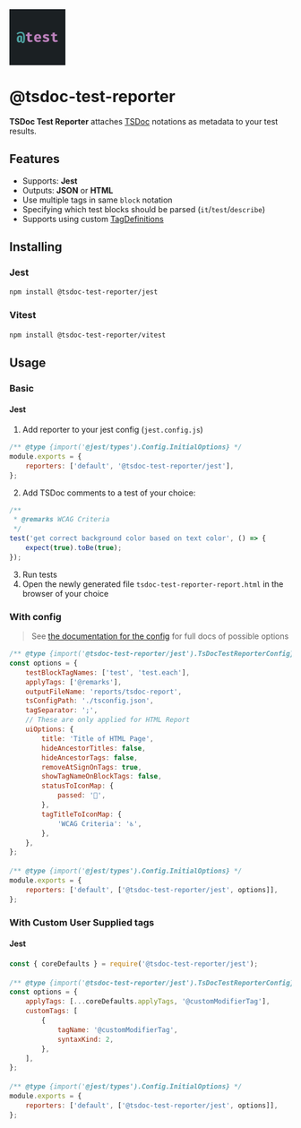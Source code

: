 <img src="logo.png" width="100" height="100" align="center" />

# @tsdoc-test-reporter

**TSDoc Test Reporter** attaches [TSDoc](https://tsdoc.org/) notations as metadata to your test results.

## Features

- Supports: **Jest**
- Outputs: **JSON** or **HTML**
- Use multiple tags in same `block` notation
- Specifying which test blocks should be parsed (`it`/`test`/`describe`)
- Supports using custom [TagDefinitions](https://tsdoc.org/pages/packages/tsdoc-config/)

## Installing

### Jest

```bash
npm install @tsdoc-test-reporter/jest
```

### Vitest

```bash
npm install @tsdoc-test-reporter/vitest
```

## Usage

### Basic

#### Jest

1. Add reporter to your jest config (`jest.config.js`)

```js
/** @type {import('@jest/types').Config.InitialOptions} */
module.exports = {
	reporters: ['default', '@tsdoc-test-reporter/jest'],
};
```

2. Add TSDoc comments to a test of your choice:

```ts
/**
 * @remarks WCAG Criteria
 */
test('get correct background color based on text color', () => {
	expect(true).toBe(true);
});
```

3. Run tests
4. Open the newly generated file `tsdoc-test-reporter-report.html` in the browser of your choice

### With config

> See [the documentation for the config](https://tsdoc-test-reporter.github.io/reporter/types/jest_src.TsDocTestReporterConfig.html) for full docs of possible options

```js
/** @type {import('@tsdoc-test-reporter/jest').TsDocTestReporterConfig} */
const options = {
	testBlockTagNames: ['test', 'test.each'],
	applyTags: ['@remarks'],
	outputFileName: 'reports/tsdoc-report',
	tsConfigPath: './tsconfig.json',
	tagSeparator: ';',
	// These are only applied for HTML Report
	uiOptions: {
		title: 'Title of HTML Page',
		hideAncestorTitles: false,
		hideAncestorTags: false,
		removeAtSignOnTags: true,
		showTagNameOnBlockTags: false,
		statusToIconMap: {
			passed: '🎉',
		},
		tagTitleToIconMap: {
			'WCAG Criteria': '♿',
		},
	},
};

/** @type {import('@jest/types').Config.InitialOptions} */
module.exports = {
	reporters: ['default', ['@tsdoc-test-reporter/jest', options]],
};
```

### With Custom User Supplied tags

#### Jest

```js
const { coreDefaults } = require('@tsdoc-test-reporter/jest');

/** @type {import('@tsdoc-test-reporter/jest').TsDocTestReporterConfig} */
const options = {
	applyTags: [...coreDefaults.applyTags, '@customModifierTag'],
	customTags: [
		{
			tagName: '@customModifierTag',
			syntaxKind: 2,
		},
	],
};

/** @type {import('@jest/types').Config.InitialOptions} */
module.exports = {
	reporters: ['default', ['@tsdoc-test-reporter/jest', options]],
};
```
